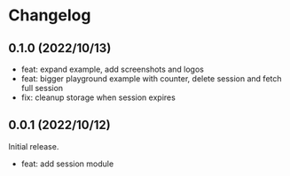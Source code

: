 # Changelog

## 0.1.0 (2022/10/13)

- feat: expand example, add screenshots and logos 
- feat: bigger playground example with counter, delete session and fetch full session
- fix: cleanup storage when session expires 

## 0.0.1 (2022/10/12)

Initial release.

- feat: add session module
